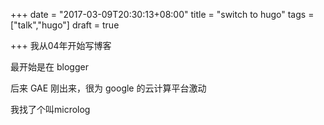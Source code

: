 +++
date = "2017-03-09T20:30:13+08:00"
title = "switch to hugo"
tags = ["talk","hugo"]
draft = true

+++
我从04年开始写博客

最开始是在 blogger

后来 GAE 刚出来，很为 google 的云计算平台激动

我找了个叫microlog
